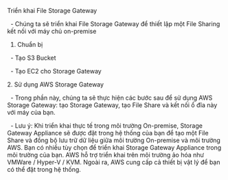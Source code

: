 Triển khai File Storage Gateway

 	- Chúng ta sẽ triển khai File Storage Gateway để thiết lập một File Sharing kết nối với máy chủ on-premise



1. Chuẩn bị

 	- Tạo S3 Bucket

 	- Tạo EC2 cho Storage Gateway



2\. Sử dụng AWS Storage Gateway

 	- Trong phần này, chúng ta sẽ thực hiện các bước sau để sử dụng AWS Storage Gateway: tạo Storage Gateway, tạo File Share và kết nối ổ đĩa này với máy của bạn.



 	- Lưu ý: Khi triển khai thực tế trong môi trường On-premise, Storage Gateway Appliance sẽ được đặt trong hệ thống của bạn để tạo một File Share và đồng bộ lưu trữ dữ liệu giữa môi trường On-premise và môi trường AWS. Bạn có nhiều tùy chọn để triển khai Storage Gateway Appliance trong môi trường của bạn. AWS hỗ trợ triển khai trên môi trường ảo hóa như VMWare / Hyper-V / KVM. Ngoài ra, AWS cung cấp cả thiết bị vật lý để bạn có thể đặt trong hệ thống.

